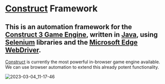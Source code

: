 # [Construct](https://www.construct.net/) Framework
## This is an automation framework for the [Construct 3 Game Engine](https://editor.construct.net/), written in [Java](https://www.java.com/en/), using [Selenium](https://www.selenium.dev/) libraries and the [Microsoft Edge WebDriver](https://developer.microsoft.com/en-us/microsoft-edge/tools/webdriver/).

[Construct](https://www.construct.net/) is currently the most powerful in-browser game engine available. We can use browser automation to extend this already potent functionality.

![2023-03-04_11-17-46](https://user-images.githubusercontent.com/87336074/222924772-3dec50ad-07e2-4100-bc43-4b69e778cc7a.gif)
